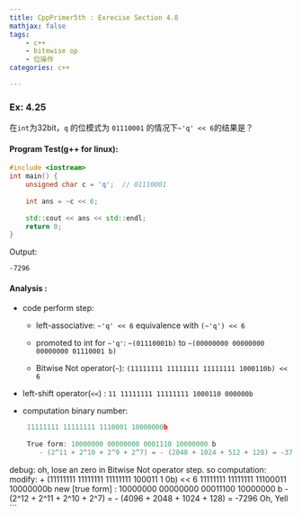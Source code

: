 ```yaml
---
title: CppPrimer5th : Exrecise Section 4.8 
mathjax: false
tags: 
	- c++
	- bitewise op
	- 位操作
categories: c++

---
```


### Ex: 4.25

在`int`为32bit，`q` 的位模式为 `01110001` 的情况下`~'q' << 6`的结果是？



####  Program Test(g++ for linux):

```c++
#include <iostream>
int main() {
    unsigned char c = 'q';  // 01110001
    
    int ans = ~c << 6;
    
    std::cout << ans << std::endl;
    return 0;
}
```

Output:

```
-7296
```

#### Analysis :

+ code perform step: 

  + left-associative:  `~'q' << 6` equivalence with `(~'q') << 6`

  + promoted to int for `~'q'`:  `~(01110001b)` to `~(00000000 00000000 00000000 01110001 b)`

  + Bitwise Not operator(`~`): `(11111111 11111111 11111111 1000110b) << 6`
<!-- more -->
  + left-shift operator(`<<`) : `11 11111111 11111111 1000110 000000b`

  + computation binary number:

    ```c++
     11111111 11111111 1110001 10000000b
     
     True form: 10000000 00000000 0001110 10000000 b
     	- (2^11 + 2^10 + 2^9 + 2^7) = - (2048 + 1024 + 512 + 128) = -3712 what? Oh, No
 debug:
     	oh, lose an zero in Bitwise Not operator step. so computation:
     modify: 							   +
     	(11111111 11111111 11111111 100011 1 0b) << 6
     	11111111 11111111 11100011 10000000b
     new [true form] : 10000000 00000000 00011100 10000000 b
     	- (2^12 + 2^11 + 2^10  + 2^7) = - (4096 + 2048 + 1024 + 128) = -7296 Oh, Yell
    ```
    
    







